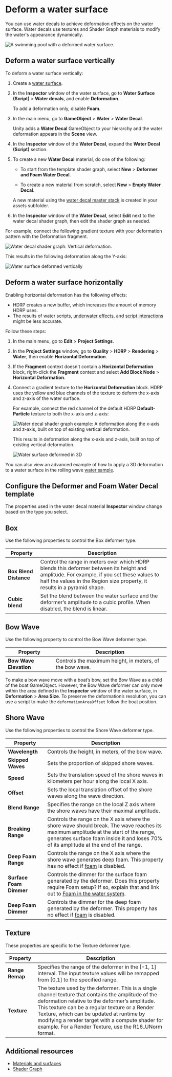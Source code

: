 # Deform a water surface

You can use water decals to achieve deformation effects on the water surface. Water decals use textures and Shader Graph materials to modify the water's appearance dynamically.

![A swimming pool with a deformed water surface.](Images/watersystem-deformer.png)

## Deform a water surface vertically

To deform a water surface vertically:

1. Create a [water surface](water-use-the-water-system-in-your-project.md).

1. In the **Inspector** window of the water surface, go to **Water Surface (Script)** > **Water decals**, and enable **Deformation**.

	To add a deformation only, disable **Foam**.

1. In the main menu, go to **GameObject** > **Water** > **Water Decal**.

    Unity adds a **Water Decal** GameObject to your hierarchy and the water deformation appears in the **Scene** view.

1. In the **Inspector** window of the **Water Decal**, expand the **Water Decal (Script)** section.

1. To create a new **Water Decal** material, do one of the following:

	- To start from the template shader graph, select **New** > **Deformer and Foam Water Decal**.

	- To create a new material from scratch, select **New** > **Empty Water Decal**.

	A new material using the [water decal master stack](understand-decals.md) is created in your assets subfolder.

1. In the **Inspector** window of the **Water Decal**, select **Edit** next to the water decal shader graph, then edit the shader graph as needed.

For example, connect the following gradient texture with your deformation pattern with the Deformation fragment.

![Water decal shader graph: Vertical deformation.](Images/new-empty-water-decal.png)
	
This results in the following deformation along the Y-axis:

![Water surface deformed vertically](Images/water-deform-a-water-surface-y-axis.jpg)

## Deform a water surface horizontally

Enabling horizontal deformation has the following effects:

- HDRP creates a new buffer, which increases the amount of memory HDRP uses.
- The results of water scripts, [underwater effects](water-underwater-view.md), and [script interactions](float-objects-on-a-water-surface.md) might be less accurate.

Follow these steps:

1. In the main menu, go to **Edit** > **Project Settings**.
1. In the **Project Settings** window, go to **Quality** > **HDRP** > **Rendering** > **Water**, then enable **Horizontal Deformation**.

1. If the **Fragment** context doesn't contain a **Horizontal Deformation** block, right-click the **Fragment** context and select **Add Block Node** > **Horizontal Deformation**.
1. Connect a gradient texture to the **Horizontal Deformation** block. HDRP uses the yellow and blue channels of the texture to deform the x-axis and z-axis of the water surface.
    
	For example, connect the red channel of the default HDRP **Default-Particle** texture to both the x-axis and z-axis:

    ![Water decal shader graph example: A deformation along the x-axis and z-axis, built on top of existing vertical deformation.](Images/water-surface-3d-deformation.png)

	This results in deformation along the x-axis and z-axis, built on top of existing vertical deformation.

	![Water surface deformed in 3D](Images/water-deform-a-water-surface-x-axis.jpg)
    
You can also view an advanced example of how to apply a 3D deformation to a water surface in the rolling wave [water sample](HDRP-Sample-Content.md).

## Configure the Deformer and Foam Water Decal template

The properties used in the water decal material **Inspector** window change based on the type you select.

<a name="deformer-type-box"></a>

## Box

Use the following properties to control the Box deformer type.

| **Property**           | **Description**                                              |
| ---------------------- | ------------------------------------------------------------ |
| **Box Blend Distance** | Control the range in meters over which HDRP blends this deformer between its height and amplitude. For example, if you set these values to half the values in the Region size property, it results in a pyramid shape. |
| **Cubic blend**        | Set the blend between the water surface and the deformer’s amplitude to a cubic profile. When disabled, the blend is linear. |

<a name="deformer-type-bowwave"></a>

## Bow Wave

Use the following property to control the Bow Wave deformer type.

| **Property**           | **Description**                                          |
| ---------------------- | -------------------------------------------------------- |
| **Bow Wave Elevation** | Controls the maximum height, in meters, of the bow wave. |

To make a bow wave move with a boat’s bow, set the Bow Wave as a child of the boat GameObject. However, the Bow Wave deformer can only move within the area defined in the **Inspector** window of the water surface, in **Deformation** > **Area Size**. To preserve the deformation’s resolution, you can use a script to make the `deformationAreaOffset` follow the boat position.

<a name="deformer-type-shorewave"></a>

## Shore Wave

Use the following properties to control the Shore Wave deformer type.

| **Property**            | **Description**                                              |
| ----------------------- | ------------------------------------------------------------ |
| **Wavelength**          | Controls the height, in meters, of the bow wave.             |
| **Skipped Waves**       | Sets the proportion of skipped shore waves.                  |
| **Speed**               | Sets the translation speed of the shore waves in kilometers per hour along the local X axis. |
| **Offset**              | Sets the local translation offset of the shore waves along the wave direction. |
| **Blend Range**         | Specifies the range on the local Z axis where the shore waves have their maximal amplitude. |
| **Breaking Range**      | Controls the range on the X axis where the shore wave should break. The wave reaches its maximum amplitude at the start of the range, generates surface foam inside it and loses 70% of its amplitude at the end of the range. |
| **Deep Foam Range**     | Controls the range on the X axis where the shore wave generates deep foam. This property has no effect if [foam](water-foam-in-the-water-system.md) is disabled. |
| **Surface Foam Dimmer** | Controls the dimmer for the surface foam generated by the deformer. Does this property require Foam setup? If so, explain that and link out to [Foam in the water system](water-foam-in-the-water-system.md). |
| **Deep Foam Dimmer**    | Controls the dimmer for the deep foam generated by the deformer. This property has no effect if [foam](water-foam-in-the-water-system.md) is disabled. |

<a name="deformer-type-texture"></a>

## Texture

These properties are specific to the Texture deformer type.

| **Property**    | **Description**                                                                                                                                                                                                                                                                                                                                                        |
|-----------------|------------------------------------------------------------------------------------------------------------------------------------------------------------------------------------------------------------------------------------------------------------------------------------------------------------------------------------------------------------------------|
| **Range Remap** | Specifies the range of the deformer in the [-1, 1] interval. The input texture values will be remapped from [0,1] to the specified range.                                                                                                                                                                                                                              |
| **Texture**     | The texture used by the deformer. This is a single channel texture that contains the amplitude of the deformation relative to the deformer’s amplitude.<br>This texture can be a regular texture or a Render Texture, which can be updated at runtime by modifying a render target with a compute shader for example. For a Render Texture, use the R16_UNorm format. |


## Additional resources

- [Materials and surfaces](materials-and-surfaces.md)
- [Shader Graph](https://docs.unity3d.com/Packages/com.unity.shadergraph@17.2)
